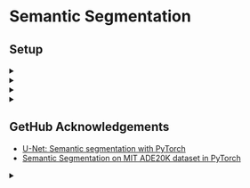 # Semantic Segmentation

## Setup

<details>

<summary></summary>

</details>

<details>

<summary></summary>

</details>

<details>

<summary></summary>

</details>

<details>

<summary></summary>

</details>




## GetHub Acknowledgements
- [U-Net: Semantic segmentation with PyTorch](https://github.com/milesial/Pytorch-UNet)
- [Semantic Segmentation on MIT ADE20K dataset in PyTorch](https://github.com/CSAILVision/semantic-segmentation-pytorch)

<details>

<summary></summary>

</details>
